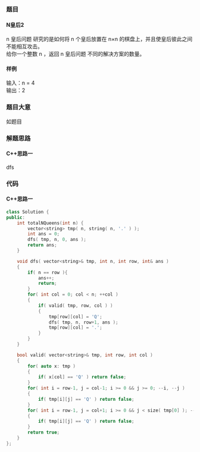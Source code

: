 ### 题目
#### N皇后2
n 皇后问题 研究的是如何将 n 个皇后放置在 n×n 的棋盘上，并且使皇后彼此之间不能相互攻击。  
给你一个整数 n ，返回 n 皇后问题 不同的解决方案的数量。
#### 样例
输入：n = 4  
输出：2
### 题目大意
如题目
### 解题思路
#### C++思路一
dfs
### 代码
#### C++思路一
```C++
class Solution {
public:
    int totalNQueens(int n) {
        vector<string> tmp( n, string( n, '.' ) );
        int ans = 0;
        dfs( tmp, n, 0, ans );
        return ans;
    }

    void dfs( vector<string>& tmp, int n, int row, int& ans )
    {
        if( n == row ){
            ans++;
            return;
        }
        for( int col = 0; col < n; ++col )
        {
            if( valid( tmp, row, col ) )
            {
                tmp[row][col] = 'Q';
                dfs( tmp, n, row+1, ans );
                tmp[row][col] = '.';
            }
        }
    }

    bool valid( vector<string>& tmp, int row, int col )
    {
        for( auto x: tmp )
        {
            if( x[col] == 'Q' ) return false;
        }
        for( int i = row-1, j = col-1; i >= 0 && j >= 0; --i, --j )
        {
            if( tmp[i][j] == 'Q' ) return false;
        }
        for( int i = row-1, j = col+1; i >= 0 && j < size( tmp[0] ); --i, ++j )
        {
            if( tmp[i][j] == 'Q' ) return false;
        }
        return true;
    }
};
```